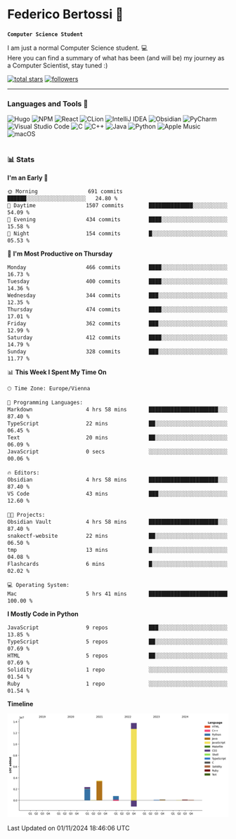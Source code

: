# Federico Bertossi 🚀

**`Computer Science Student`**

[//]: # (Thanks to @ForrestKnight for the inspiration.)

<!-- TODO: Insert a banner image -->

I am just a normal Computer Science student. 💻 </br>
Here you can find a summary of what has been (and will be) my journey as a Computer Scientist, stay tuned :)

   <p>
      <a href="https://github.com/mrBymax?tab=repositories&sort=stargazers">
         <img alt="total stars" title="Total stars on GitHub" src="https://custom-icon-badges.demolab.com/github/stars/mrBymax?color=55960c&style=for-the-badge&labelColor=488207&logo=star"/></a>
<a href="https://github.com/mrBymax?tab=followers">
         <img alt="followers" title="Follow me on Github" src="https://custom-icon-badges.demolab.com/github/followers/mrBymax?color=236ad3&labelColor=1155ba&style=for-the-badge&logo=person-add&label=Follow&logoColor=white"/></a>
   </p>

---

<!-- TODO: Insert a GIF -->
### Languages and Tools 🧰

<!-- TODO: Change it with shields -->
![Hugo](https://img.shields.io/badge/Hugo-black.svg?style=for-the-badge&logo=Hugo)
![NPM](https://img.shields.io/badge/NPM-%23CB3837.svg?style=for-the-badge&logo=npm&logoColor=white)
![React](https://img.shields.io/badge/react-%2320232a.svg?style=for-the-badge&logo=react&logoColor=%2361DAFB)
![CLion](https://img.shields.io/badge/CLion-black?style=for-the-badge&logo=clion&logoColor=white)
![IntelliJ IDEA](https://img.shields.io/badge/IntelliJIDEA-000000.svg?style=for-the-badge&logo=intellij-idea&logoColor=white)
![Obsidian](https://img.shields.io/badge/Obsidian-%23483699.svg?style=for-the-badge&logo=obsidian&logoColor=white)
![PyCharm](https://img.shields.io/badge/pycharm-143?style=for-the-badge&logo=pycharm&logoColor=black&color=black&labelColor=green)
![Visual Studio Code](https://img.shields.io/badge/Visual%20Studio%20Code-0078d7.svg?style=for-the-badge&logo=visual-studio-code&logoColor=white)
![C](https://img.shields.io/badge/c-%2300599C.svg?style=for-the-badge&logo=c&logoColor=white)
![C++](https://img.shields.io/badge/c++-%2300599C.svg?style=for-the-badge&logo=c%2B%2B&logoColor=white)
![Java](https://img.shields.io/badge/java-%23ED8B00.svg?style=for-the-badge&logo=openjdk&logoColor=white)
![Python](https://img.shields.io/badge/python-3670A0?style=for-the-badge&logo=python&logoColor=ffdd54)
![Apple Music](https://img.shields.io/badge/Apple_Music-9933CC?style=for-the-badge&logo=apple-music&logoColor=white)
![macOS](https://img.shields.io/badge/mac%20os-000000?style=for-the-badge&logo=macos&logoColor=F0F0F0)


#

### 📊 Stats

<!-- ![My GitHub stats](https://github-readme-stats.vercel.app/api?username=mrBymax&show_icons=true&theme=dracula) -->


<!--START_SECTION:waka-->
**I'm an Early 🐤** 

```text
🌞 Morning                691 commits         ██████░░░░░░░░░░░░░░░░░░░   24.80 % 
🌆 Daytime                1507 commits        ██████████████░░░░░░░░░░░   54.09 % 
🌃 Evening                434 commits         ████░░░░░░░░░░░░░░░░░░░░░   15.58 % 
🌙 Night                  154 commits         █░░░░░░░░░░░░░░░░░░░░░░░░   05.53 % 
```
📅 **I'm Most Productive on Thursday** 

```text
Monday                   466 commits         ████░░░░░░░░░░░░░░░░░░░░░   16.73 % 
Tuesday                  400 commits         ████░░░░░░░░░░░░░░░░░░░░░   14.36 % 
Wednesday                344 commits         ███░░░░░░░░░░░░░░░░░░░░░░   12.35 % 
Thursday                 474 commits         ████░░░░░░░░░░░░░░░░░░░░░   17.01 % 
Friday                   362 commits         ███░░░░░░░░░░░░░░░░░░░░░░   12.99 % 
Saturday                 412 commits         ████░░░░░░░░░░░░░░░░░░░░░   14.79 % 
Sunday                   328 commits         ███░░░░░░░░░░░░░░░░░░░░░░   11.77 % 
```


📊 **This Week I Spent My Time On** 

```text
🕑︎ Time Zone: Europe/Vienna

💬 Programming Languages: 
Markdown                 4 hrs 58 mins       ██████████████████████░░░   87.40 % 
TypeScript               22 mins             ██░░░░░░░░░░░░░░░░░░░░░░░   06.45 % 
Text                     20 mins             ██░░░░░░░░░░░░░░░░░░░░░░░   06.09 % 
JavaScript               0 secs              ░░░░░░░░░░░░░░░░░░░░░░░░░   00.06 % 

🔥 Editors: 
Obsidian                 4 hrs 58 mins       ██████████████████████░░░   87.40 % 
VS Code                  43 mins             ███░░░░░░░░░░░░░░░░░░░░░░   12.60 % 

🐱‍💻 Projects: 
Obsidian Vault           4 hrs 58 mins       ██████████████████████░░░   87.40 % 
snakectf-website         22 mins             ██░░░░░░░░░░░░░░░░░░░░░░░   06.50 % 
tmp                      13 mins             █░░░░░░░░░░░░░░░░░░░░░░░░   04.08 % 
Flashcards               6 mins              █░░░░░░░░░░░░░░░░░░░░░░░░   02.02 % 

💻 Operating System: 
Mac                      5 hrs 41 mins       █████████████████████████   100.00 % 
```

**I Mostly Code in Python** 

```text
JavaScript               9 repos             ███░░░░░░░░░░░░░░░░░░░░░░   13.85 % 
TypeScript               5 repos             ██░░░░░░░░░░░░░░░░░░░░░░░   07.69 % 
HTML                     5 repos             ██░░░░░░░░░░░░░░░░░░░░░░░   07.69 % 
Solidity                 1 repo              ░░░░░░░░░░░░░░░░░░░░░░░░░   01.54 % 
Ruby                     1 repo              ░░░░░░░░░░░░░░░░░░░░░░░░░   01.54 % 
```



**Timeline**

![Lines of Code chart](https://raw.githubusercontent.com/mrBymax/mrBymax/main/assets/bar_graph.png)


 Last Updated on 01/11/2024 18:46:06 UTC
<!--END_SECTION:waka-->


[linkedin]: https://linkedin.com/federico-bertossi
[website]:  https://www.federicobertossi.com

</details>
